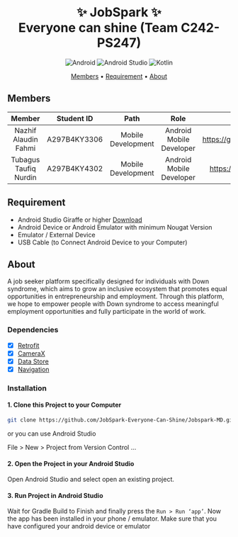 <div align="center">

# ✨ JobSpark ✨ <br> Everyone can shine (Team C242-PS247)

![Android](https://img.shields.io/badge/Android-3DDC84?style=for-the-badge&logo=android&logoColor=white)
![Android Studio](https://img.shields.io/badge/Android%20Studio-3DDC84.svg?style=for-the-badge&logo=android-studio&logoColor=white)
![Kotlin](https://img.shields.io/badge/kotlin-%237F52FF.svg?style=for-the-badge&logo=kotlin&logoColor=white)

[Members](#members) •
[Requirement](#requirement) •
[About](#about)

</div>


## Members
| Member | Student ID | Path | Role | Contacts |
| :-: | :-: | :-: | :-: | :-: |
| Nazhif Alaudin Fahmi | A297B4KY3306 | Mobile Development | Android Mobile Developer | https://github.com/NazhifFahmi|
| Tubagus Taufiq Nurdin | A297B4KY4302 | Mobile Development | Android Mobile Developer | https://github.com/ttaufiiqn|

## Requirement
* Android Studio Giraffe or higher [Download](https://developer.android.com/studio?hl=id)
* Android Device or Android Emulator with minimum Nougat Version
* Emulator / External Device
* USB Cable (to Connect Android Device to your Computer)

## About
A job seeker platform specifically designed for individuals with Down syndrome, which aims to grow an inclusive ecosystem that promotes equal opportunities in entrepreneurship and employment. Through this platform, we hope to empower people with Down syndrome to access meaningful employment opportunities and fully participate in the world of work.

### Dependencies
- [x] [Retrofit](https://square.github.io/retrofit/)
- [x] [CameraX](https://developer.android.com/training/camerax)
- [x] [Data Store](https://developer.android.com/jetpack/androidx/releases/datastore?hl=id)
- [x] [Navigation](https://developer.android.com/jetpack/compose/navigation)

### Installation
#### 1. Clone this Project to your Computer
```bash
git clone https://github.com/JobSpark-Everyone-Can-Shine/Jobspark-MD.git
```

or you can use Android Studio 

File > New > Project from Version Control ...

#### 2. Open the Project in your Android Studio
Open Android Studio and select open an existing project.

#### 3. Run Project in Android Studio
Wait for Gradle Build to Finish and finally press the `Run > Run ‘app’`. Now the app has been installed in your phone / emulator. Make sure that you have configured your android device or emulator
